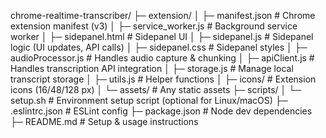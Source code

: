 chrome-realtime-transcriber/
├─ extension/
│  ├─ manifest.json        # Chrome extension manifest (v3)
│  ├─ service_worker.js    # Background service worker
│  ├─ sidepanel.html       # Sidepanel UI
│  ├─ sidepanel.js         # Sidepanel logic (UI updates, API calls)
│  ├─ sidepanel.css        # Sidepanel styles
│  ├─ audioProcessor.js    # Handles audio capture & chunking
│  ├─ apiClient.js         # Handles transcription API integration
│  ├─ storage.js           # Manage local transcript storage
│  ├─ utils.js             # Helper functions
│  ├─ icons/               # Extension icons (16/48/128 px)
│  └─ assets/              # Any static assets
├─ scripts/
│  └─ setup.sh             # Environment setup script (optional for Linux/macOS)
├─ .eslintrc.json          # ESLint config
├─ package.json            # Node dev dependencies
├─ README.md               # Setup & usage instructions
